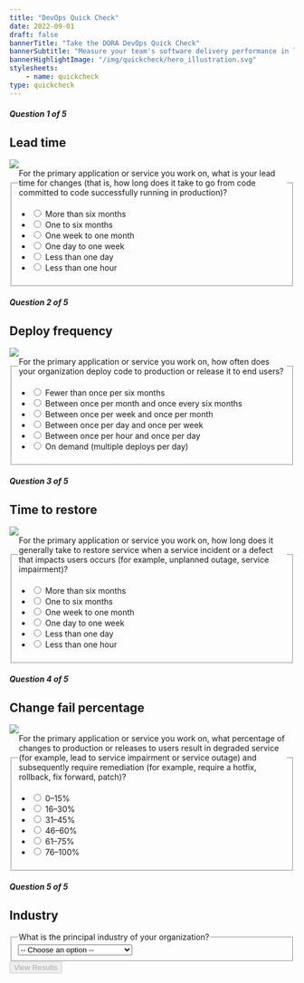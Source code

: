 ```yaml
---
title: "DevOps Quick Check"
date: 2022-09-01
draft: false
bannerTitle: "Take the DORA DevOps Quick Check"
bannerSubtitle: "Measure your team's software delivery performance in less than a minute! Compare it to the rest of the industry by responding to **five multiple-choice questions**. Compare your team's performance to others, and discover which DevOps capabilities you should focus on improve. We don't store your answers or personal information."
bannerHighlightImage: "/img/quickcheck/hero_illustration.svg"
stylesheets:
    - name: quickcheck
type: quickcheck
---
```


<form action={{% relref "/quickcheck/results.html" %}} method="get">

<h5>Question 1 of 5</h5>
<section class="question">
<aside>
    <h2>Lead time</h2>
    <img src="/img/quickcheck/lead_time.svg" class="spot">
</aside>
<fieldset class="paragraph">
    <legend>For the primary application or service you work on, what is your lead time for changes (that is, how long does it take to go from code committed to code successfully running in production)?
    </legend>
    <ul>
        <li><label for="leadtime1"><input type="radio" name="leadtime" id="leadtime1" value="1"> More than six months</label></li>
        <li><label for="leadtime2"><input type="radio" name="leadtime" id="leadtime2" value="2"> One to six months</label></li>
        <li><label for="leadtime3"><input type="radio" name="leadtime" id="leadtime3" value="3"> One week to one month</label></li>
        <li><label for="leadtime4"><input type="radio" name="leadtime" id="leadtime4" value="4"> One day to one week</label></li>
        <li><label for="leadtime5"><input type="radio" name="leadtime" id="leadtime5" value="5"> Less than one day</label></li>
        <li><label for="leadtime6"><input type="radio" name="leadtime" id="leadtime6" value="6"> Less than one hour</label></li>
    </ul>
    </fieldset>
</section>
<h5>Question 2 of 5</h5>
<section class="question">
<aside>
    <h2>Deploy frequency</h2>
    <img src="/img/quickcheck/deploy_freq.svg" class="spot">
</aside>
<fieldset class="paragraph">
    <legend>
        For the primary application or service you work on, how often does your organization deploy code to production or release it to end users?
    </legend>
    <ul>
        <li><label for="deployfreq1"><input type="radio" name="deployfreq" id="deployfreq1" value="1"> Fewer than once per six months</label></li>
        <li><label for="deployfreq2"><input type="radio" name="deployfreq" id="deployfreq2" value="2"> Between once per month and once every six months</label></li>
        <li><label for="deployfreq3"><input type="radio" name="deployfreq" id="deployfreq3" value="3"> Between once per week and once per month</label></li>
        <li><label for="deployfreq4"><input type="radio" name="deployfreq" id="deployfreq4" value="4"> Between once per day and once per week</label></li>
        <li><label for="deployfreq5"><input type="radio" name="deployfreq" id="deployfreq5" value="5"> Between once per hour and once per day</label></li>
        <li><label for="deployfreq6"><input type="radio" name="deployfreq" id="deployfreq6" value="6"> On demand (multiple deploys per day)</label></li>
      </ul>
    </fieldset>
</section>
<h5>Question 3 of 5</h5>
<section class="question">
<aside>
    <h2>Time to restore</h2>
    <img src="/img/quickcheck/ttr.svg" class="spot">
</aside>
<fieldset class="paragraph">
    <legend>
        For the primary application or service you work on, how long does it generally take to restore service when a service incident or a defect that impacts users occurs (for example, unplanned outage, service impairment)?
    </legend>
    <ul>
        <li><label for="ttr1"><input type="radio" name="ttr" id="ttr1" value="1"> More than six months</label></li>
        <li><label for="ttr2"><input type="radio" name="ttr" id="ttr2" value="2"> One to six months</label></li>
        <li><label for="ttr3"><input type="radio" name="ttr" id="ttr3" value="3"> One week to one month</label></li>
        <li><label for="ttr4"><input type="radio" name="ttr" id="ttr4" value="4"> One day to one week</label></li>
        <li><label for="ttr5"><input type="radio" name="ttr" id="ttr5" value="5"> Less than one day</label></li>
        <li><label for="ttr6"><input type="radio" name="ttr" id="ttr6" value="6"> Less than one hour</label></li>
      </ul>
    </fieldset>
</section>
<h5>Question 4 of 5</h5>
<section class="question">
    <aside>
        <h2>Change fail percentage</h2>
        <img src="/img/quickcheck/chg_fail.svg" class="spot">
    </aside>
    <fieldset class="paragraph">
        <legend>
            For the primary application or service you work on, what percentage of changes to production or releases to users result in degraded service (for example, lead to service impairment or service outage) and subsequently require remediation (for example, require a hotfix, rollback, fix forward, patch)?
        </legend>
        <ul>
            <li><label for="chgfail6"><input type="radio" name="chgfail" id="chgfail6" value="6"> 0–15%</label></li>
            <li><label for="chgfail5"><input type="radio" name="chgfail" id="chgfail5" value="5"> 16–30%</label></li>
            <li><label for="chgfail4"><input type="radio" name="chgfail" id="chgfail4" value="4"> 31–45%</label></li>
            <li><label for="chgfail3"><input type="radio" name="chgfail" id="chgfail3" value="3"> 46–60%</label></li>
            <li><label for="chgfail2"><input type="radio" name="chgfail" id="chgfail2" value="2"> 61–75%</label></li>
            <li><label for="chgfail1"><input type="radio" name="chgfail" id="chgfail1" value="1"> 76–100%</label></li>
        </ul>
    </fieldset>
</section>
<h5>Question 5 of 5</h5>
<section class="question">
    <aside>
        <h2>Industry</h2>
    </aside>
    <fieldset class="paragraph">
        <legend>
            What is the principal industry of your organization?
        </legend>
        <select name="industry" id="industryoptions">
            <option value="none">-- Choose an option --</option>
            <option value="education">Education</option>
            <option value="energy">Energy</option>
            <option value="finance">Financial Services</option>
            <option value="government">Government</option>
            <option value="healthcare">Healthcare &amp; Pharmaceuticals</option>
            <option value="industrials">Industrials &amp; Manufacturing</option>
            <option value="insurance">Insurance</option>
            <option value="media">Media/Entertainment</option>
            <option value="nonprofit">Non-profit</option>
            <option value="retail">Retail/Consumer/e-Commerce</option>
            <option value="technology">Technology</option>
            <option value="telecoms">Telecommunications</option>
            <option value="other">Other</option>
        </select>
    </fieldset>
</section>
<section class="submit">
    <input type="submit" value="View Results" id="view-results" disabled>
</section>

</form>

<script src="/js/quickcheck.js"></script>